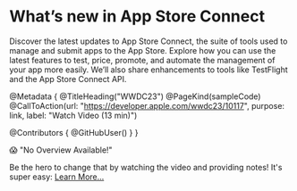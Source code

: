 # What’s new in App Store Connect

Discover the latest updates to App Store Connect, the suite of tools used to manage and submit apps to the App Store. Explore how you can use the latest features to test, price, promote, and automate the management of your app more easily. We’ll also share enhancements to tools like TestFlight and the App Store Connect API.

@Metadata {
   @TitleHeading("WWDC23")
   @PageKind(sampleCode)
   @CallToAction(url: "https://developer.apple.com/wwdc23/10117", purpose: link, label: "Watch Video (13 min)")

   @Contributors {
      @GitHubUser(<replace this with your GitHub handle>)
   }
}

😱 "No Overview Available!"

Be the hero to change that by watching the video and providing notes! It's super easy:
 [Learn More…](https://wwdcnotes.github.io/WWDCNotes/documentation/wwdcnotes/contributing)
